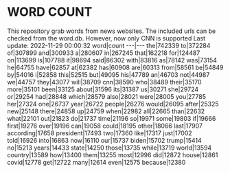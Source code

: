 # WORD COUNT
This repository grab words from news websites. The included urls can be checked from the word.db.
However, now only CNN is supported
Last update: 2022-11-29 00:00:32
word|count
---|---
the|742339
to|372284
of|307899
and|300933
a|280607
in|267245
that|162218
for|124487
on|113699
is|107788
it|98694
said|86302
with|83816
as|78142
was|73154
he|64755
have|62857
at|62382
has|60908
are|60313
from|58561
be|54849
by|54016
i|52858
this|52515
but|49095
his|47789
an|46703
not|44987
we|44757
they|43077
will|38709
cnn|38590
who|38489
their|35170
more|35101
been|33125
about|31596
its|31387
us|30271
she|29724
or|29254
had|28848
which|28579
also|28021
were|28005
you|27785
her|27324
one|26737
year|26722
people|26276
would|26095
after|25325
new|25148
there|24858
up|24759
when|22982
all|22665
than|22632
what|22101
out|21823
do|21737
time|21196
so|19971
some|19803
if|19666
first|19276
over|19196
can|19058
could|18195
other|18066
last|17907
according|17658
president|17493
two|17360
like|17317
just|17002
told|16926
into|16863
now|16110
our|15737
biden|15702
trump|15414
no|15213
years|14433
state|14250
those|13735
while|13719
world|13594
country|13589
how|13400
them|13255
most|12996
did|12872
house|12861
covid|12778
get|12722
many|12614
even|12575
because|12380
